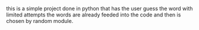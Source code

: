 this is a simple project done in python that has the user guess the word with limited attempts
the words are already feeded into the code and then is chosen by random module.
